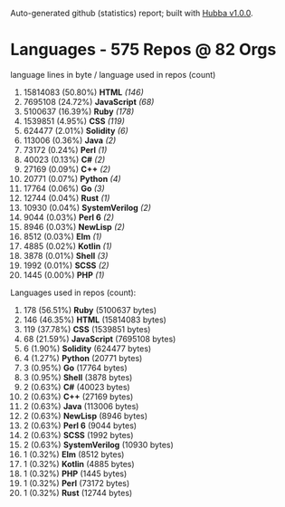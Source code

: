 Auto-generated github (statistics) report;
built with [Hubba v1.0.0](https://github.com/rubycoco/git/tree/master/hubba-reports).


# Languages - 575 Repos @ 82 Orgs

language lines in byte / language used in repos (count)

1. 15814083 (50.80%) **HTML** _(146)_
2. 7695108 (24.72%) **JavaScript** _(68)_
3. 5100637 (16.39%) **Ruby** _(178)_
4. 1539851 (4.95%) **CSS** _(119)_
5. 624477 (2.01%) **Solidity** _(6)_
6. 113006 (0.36%) **Java** _(2)_
7. 73172 (0.24%) **Perl** _(1)_
8. 40023 (0.13%) **C#** _(2)_
9. 27169 (0.09%) **C++** _(2)_
10. 20771 (0.07%) **Python** _(4)_
11. 17764 (0.06%) **Go** _(3)_
12. 12744 (0.04%) **Rust** _(1)_
13. 10930 (0.04%) **SystemVerilog** _(2)_
14. 9044 (0.03%) **Perl 6** _(2)_
15. 8946 (0.03%) **NewLisp** _(2)_
16. 8512 (0.03%) **Elm** _(1)_
17. 4885 (0.02%) **Kotlin** _(1)_
18. 3878 (0.01%) **Shell** _(3)_
19. 1992 (0.01%) **SCSS** _(2)_
20. 1445 (0.00%) **PHP** _(1)_
<!-- break -->


Languages used in repos (count):

1. 178 (56.51%) **Ruby** (5100637 bytes)
2. 146 (46.35%) **HTML** (15814083 bytes)
3. 119 (37.78%) **CSS** (1539851 bytes)
4. 68 (21.59%) **JavaScript** (7695108 bytes)
5. 6 (1.90%) **Solidity** (624477 bytes)
6. 4 (1.27%) **Python** (20771 bytes)
7. 3 (0.95%) **Go** (17764 bytes)
8. 3 (0.95%) **Shell** (3878 bytes)
9. 2 (0.63%) **C#** (40023 bytes)
10. 2 (0.63%) **C++** (27169 bytes)
11. 2 (0.63%) **Java** (113006 bytes)
12. 2 (0.63%) **NewLisp** (8946 bytes)
13. 2 (0.63%) **Perl 6** (9044 bytes)
14. 2 (0.63%) **SCSS** (1992 bytes)
15. 2 (0.63%) **SystemVerilog** (10930 bytes)
16. 1 (0.32%) **Elm** (8512 bytes)
17. 1 (0.32%) **Kotlin** (4885 bytes)
18. 1 (0.32%) **PHP** (1445 bytes)
19. 1 (0.32%) **Perl** (73172 bytes)
20. 1 (0.32%) **Rust** (12744 bytes)
<!-- break -->


